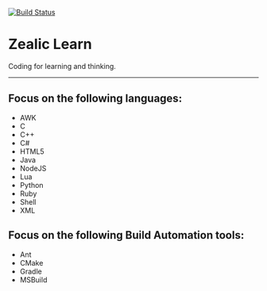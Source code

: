 [![Build Status](https://travis-ci.org/zealic/zealic-learn.png)](https://travis-ci.org/zealic/zealic-learn)

# Zealic Learn
Coding for learning and thinking.

----
## Focus on the following languages:
* AWK
* C
* C++
* C#
* HTML5
* Java
* NodeJS
* Lua
* Python
* Ruby
* Shell
* XML

## Focus on the following Build Automation tools:
* Ant
* CMake
* Gradle
* MSBuild

